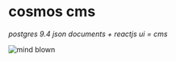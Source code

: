 cosmos cms
======

*postgres 9.4 json documents + reactjs ui = cms*

![mind blown](http://jamesfriend.com.au/files/mind_blown.gif)
